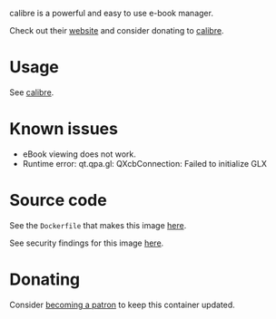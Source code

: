 calibre is a powerful and easy to use e-book manager.

Check out their [website](https://calibre-ebook.com/) and consider donating to [calibre](https://calibre-ebook.com/).

# Usage

See [calibre](https://github.com/akiraheid/containerfiles/blob/master/calibre/calibre).

# Known issues

* eBook viewing does not work.
* Runtime error: qt.qpa.gl: QXcbConnection: Failed to initialize GLX

# Source code

See the `Dockerfile` that makes this image [here](https://github.com/akiraheid/containerfiles).

See security findings for this image [here](https://akiraheid.github.io/containerfiles/).

# Donating

Consider [becoming a patron](https://www.patreon.com/akiracode) to keep this container updated.
